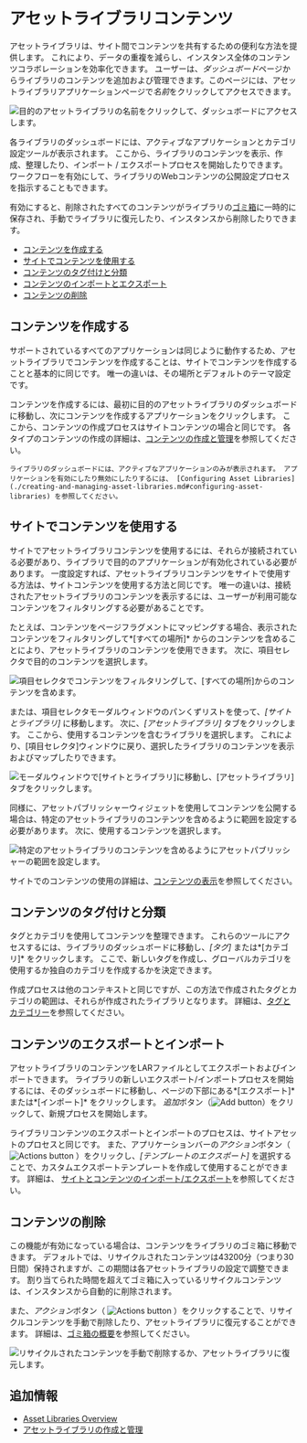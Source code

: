 # アセットライブラリコンテンツ

アセットライブラリは、サイト間でコンテンツを共有するための便利な方法を提供します。 これにより、データの重複を減らし、インスタンス全体のコンテンツコラボレーションを効率化できます。 ユーザーは、*ダッシュボード*ページからライブラリのコンテンツを追加および管理できます。このページには、アセットライブラリアプリケーションページで*名前*をクリックしてアクセスできます。

![目的のアセットライブラリの名前をクリックして、ダッシュボードにアクセスします。](./asset-library-content/images/01.png)

各ライブラリのダッシュボードには、アクティブなアプリケーションとカテゴリ設定ツールが表示されます。 ここから、ライブラリのコンテンツを表示、作成、整理したり、インポート / エクスポートプロセスを開始したりできます。 ワークフローを有効にして、ライブラリのWebコンテンツの公開設定プロセスを指示することもできます。

有効にすると、削除されたすべてのコンテンツがライブラリの[ゴミ箱](../recycle-bin/configuring-the-recycle-bin.md)に一時的に保存され、手動でライブラリに復元したり、インスタンスから削除したりできます。

  - [コンテンツを作成する](#creating-content)
  - [サイトでコンテンツを使用する](#using-content-in-your-sites)
  - [コンテンツのタグ付けと分類](#tagging-and-categorizing-content)
  - [コンテンツのインポートとエクスポート](#importing-and-exporting-content)
  - [コンテンツの削除](#removing-content)

## コンテンツを作成する

サポートされているすべてのアプリケーションは同じように動作するため、アセットライブラリでコンテンツを作成することは、サイトでコンテンツを作成することと基本的に同じです。 唯一の違いは、その場所とデフォルトのテーマ設定です。

コンテンツを作成するには、最初に目的のアセットライブラリのダッシュボードに移動し、次にコンテンツを作成するアプリケーションをクリックします。 ここから、コンテンツの作成プロセスはサイトコンテンツの場合と同じです。 各タイプのコンテンツの作成の詳細は、[コンテンツの作成と管理](../../content-authoring-and-management.html)を参照してください。

```{note}
ライブラリのダッシュボードには、アクティブなアプリケーションのみが表示されます。 アプリケーションを有効にしたり無効にしたりするには、 [Configuring Asset Libraries](./creating-and-managing-asset-libraries.md#configuring-asset-libraries) を参照してください。
```

## サイトでコンテンツを使用する

サイトでアセットライブラリコンテンツを使用するには、それらが接続されている必要があり、ライブラリで目的のアプリケーションが有効化されている必要があります。 一度設定すれば、アセットライブラリコンテンツをサイトで使用する方法は、サイトコンテンツを使用する方法と同じです。 唯一の違いは、接続されたアセットライブラリのコンテンツを表示するには、ユーザーが利用可能なコンテンツをフィルタリングする必要があることです。

たとえば、コンテンツをページフラグメントにマッピングする場合、表示されたコンテンツをフィルタリングして*[すべての場所]* からのコンテンツを含めることにより、アセットライブラリのコンテンツを使用できます。 次に、項目セレクタで目的のコンテンツを選択します。

![項目セレクタでコンテンツをフィルタリングして、[すべての場所]からのコンテンツを含めます。](./asset-library-content/images/02.png)

または、項目セレクタモーダルウィンドウのパンくずリストを使って、*[サイトとライブラリ]* に移動します。 次に、*[アセットライブラリ]* タブをクリックします。 ここから、使用するコンテンツを含むライブラリを選択します。 これにより、[項目セレクタ]ウィンドウに戻り、選択したライブラリのコンテンツを表示およびマップしたりできます。

![モーダルウィンドウで[サイトとライブラリ]に移動し、[アセットライブラリ]タブをクリックします。](./asset-library-content/images/03.png)

同様に、アセットパブリッシャーウィジェットを使用してコンテンツを公開する場合は、特定のアセットライブラリのコンテンツを含めるように範囲を設定する必要があります。 次に、使用するコンテンツを選択します。

![特定のアセットライブラリのコンテンツを含めるようにアセットパブリッシャーの範囲を設定します。](./asset-library-content/images/04.png)

サイトでのコンテンツの使用の詳細は、[コンテンツの表示](../../site-building/displaying_content.html)を参照してください。

## コンテンツのタグ付けと分類

タグとカテゴリを使用してコンテンツを整理できます。 これらのツールにアクセスするには、ライブラリのダッシュボードに移動し、*[タグ]* または*[カテゴリ]* をクリックします。 ここで、新しいタグを作成し、グローバルカテゴリを使用するか独自のカテゴリを作成するかを決定できます。

作成プロセスは他のコンテキストと同じですが、この方法で作成されたタグとカテゴリの範囲は、それらが作成されたライブラリとなります。 詳細は、[タグとカテゴリー](../tags_and_categories.html)を参照してください。

## コンテンツのエクスポートとインポート

アセットライブラリのコンテンツをLARファイルとしてエクスポートおよびインポートできます。 ライブラリの新しいエクスポート/インポートプロセスを開始するには、そのダッシュボードに移動し、ページの下部にある*[エクスポート]* または*[インポート]* をクリックします。 *追加*ボタン（![Add button](../../images/icon-add.png)）をクリックして、新規プロセスを開始します。

ライブラリコンテンツのエクスポートとインポートのプロセスは、サイトアセットのプロセスと同じです。 また、アプリケーションバーの*アクション*ボタン（ ![Actions button](../../images/icon-actions.png) ）をクリックし、*[テンプレートのエクスポート]* を選択することで、カスタムエクスポートテンプレートを作成して使用することができます。 詳細は、 [サイトとコンテンツのインポート/エクスポート](../../site-building/building-sites/importing-exporting-pages-and-content.md)を参照してください。

## コンテンツの削除

この機能が有効になっている場合は、コンテンツをライブラリのゴミ箱に移動できます。 デフォルトでは、リサイクルされたコンテンツは43200分（つまり30日間）保持されますが、この期間は各アセットライブラリの設定で調整できます。 割り当てられた時間を超えてゴミ箱に入っているリサイクルコンテンツは、インスタンスから自動的に削除されます。

また、*アクション*ボタン（ ![Actions button](../../images/icon-actions.png) ）をクリックすることで、リサイクルコンテンツを手動で削除したり、アセットライブラリに復元することができます。 詳細は、[ゴミ箱の概要](../recycle-bin/recycle-bin-overview.md)を参照してください。

![リサイクルされたコンテンツを手動で削除するか、アセットライブラリに復元します。](./asset-library-content/images/05.png)

## 追加情報

  - [Asset Libraries Overview](./asset-libraries-overview.md)
  - [アセットライブラリの作成と管理](./creating-and-managing-asset-libraries.md)
